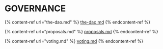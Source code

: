 # GOVERNANCE

{% content-ref url="the-dao.md" %}
[the-dao.md](the-dao.md)
{% endcontent-ref %}

{% content-ref url="proposals.md" %}
[proposals.md](proposals.md)
{% endcontent-ref %}

{% content-ref url="voting.md" %}
[voting.md](voting.md)
{% endcontent-ref %}

